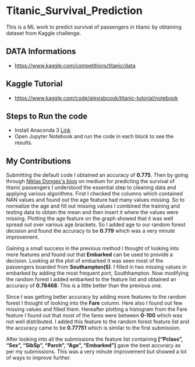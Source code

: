 # Titanic_Survival_Prediction
This is a ML work to predict survival of passengers in titanic by obtaining dataset from Kaggle challenge.

## DATA Informations
- https://www.kaggle.com/competitions/titanic/data

## Kaggle Tutorial
- https://www.kaggle.com/code/alexisbcook/titanic-tutorial/notebook

## Steps to Run the code
- Install Anaconda 3 [Link](https://docs.anaconda.com/anaconda/install/)
- Open Jupyter Notebook and run the code in each block to see the results.

## My Contributions

Submitting the default code I obtained an accuracy of **0.775**. Then by going through [Niklas Donges's blog](https://towardsdatascience.com/predicting-the-survival-of-titanic-passengers-30870ccc7e8) on medium for predicting the survival of titanic passengers I understood the essential step to cleaning data and applying various algorithms. First I checked the columns which contained NAN values and found out the age feature had many values missing. So to normalize the age and fill out missing values I combined the training and testing data to obtain the mean and then insert it where the values were missing. Plotting the age feature on the graph showed that it was well spread out over various age brackets. So I added age to our random forest decision and found the accuracy to be **0.779** which was a very minute improvement.

Gaining a small success in the previous method I thought of looking into more features and found out that **Embarked** can be used to provide a decision. Looking at the plot of embarked it was seen most of the passengers boarded from **Southampton(S)**. I filled in two missing values in embarked by adding the most frequent port, Southhampton. Now modifying the random forest I added embarked to the feature list and obtained an accuracy of **0.78468**. This is a little better than the previous one.

Since I was getting better accuracy by adding more features to the random forest I thought of looking into the **Fare** column. Here also I found out few missing values and filled them. Hereafter plotting a histogram from the Fare feature I found out that most of the fares were between **0-100** which was not well distributed. I added this feature to the random forest feature list and the accuracy came to be **0.77751** which is similar to the first submission.

After looking into all the submissions the feature list containing **[“Pclass”, “Sex”, “SibSp”, “Parch”, “Age”, “Embarked”]** gave the best accuracy as per my submissions. This was a very minute improvement but showed a lot of ways to improve further.